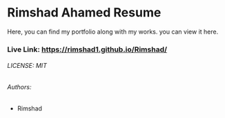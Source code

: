 # Rimshad Ahamed Resume

Here, you can find my portfolio along with my works. you can view it here.

### Live Link: https://rimshad1.github.io/Rimshad/

###### LICENSE: MIT

###### Authors:

- Rimshad
